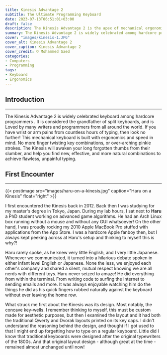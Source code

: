 ```yaml
---
title: Kinesis Advantage 2
subtitle: The Ultimate Programming Keyboard
date: 2023-07-13T06:51:01+03:00
draft: false
description: The Kinesis Advantage 2 is the apex of mechanical ergonomic keyboards. It comes with either tactile cherry brown or linear silent cherry red switches. Its concave key-wells help you maintain a relaxed pronated reach as you're able to press all keys without stretching out your hand. If you have wrist pains or simply want to type faster, the Kinesis Advantage 2 is your goto solution.
summary: The Kinesis Advantage 2 is widely celebrated among hardcore programmers as the grandfather of split keyboards. It is Loved by many writers and programmers from all around the world. If you have wrist or arm pains from countless hours of typing, then look no further! This mechanical keyboard is built with ergonomics and speed in mind. No more finger twisting key combinations, or over-arching pinkie strokes. The Kinesis will awaken your long forgotten thumbs from their space slumber, and help you find new, effective, and more natural combinations.
cover: "images/kinesis-1.JPG"
cover_alt: Kinesis Advantage 2
cover_caption: Kinesis Advantage 2
cover_credit: © Mohammed Saed
categories:
- Computers
- Programming
tags:
- Keyboard
- Ergonomics
---
```


## Introduction
---
The Kinesis Advantage 2 is widely celebrated keyboard among hardcore programmers
. It is considered the grandfather of split keyboards, and is Loved by many
writers and programmers from all around the world. If you have wrist or arm
pains from countless hours of typing, then look no further! This mechanical
keyboard is built with ergonomics and speed in mind. No more finger twisting key
combinations, or over-arching pinkie strokes. The Kinesis will awaken your long
forgotten thumbs from their slumber, and help you find new, effective, and more
natural combinations to achieve flawless, unpainful typing.

## First Encounter
---
{{< postimage src="images/haru-on-a-kinesis.jpg" caption="Haru on a Kinesis" float="right" >}}

I first encountered the Kinesis back in 2012. Back then I was studying for my
master's degree in Tokyo, Japan. During my lab hours, I sat next to **Haru** a
PhD student working on advanced game algorithms. He had an Arch Linux box
running without a mouse and without any GUI whatsoever! On the other hand, I was
proudly rocking my 2010 Apple MacBook Pro stuffed with applications from the App
Store. I was a hardcore Apple fanboy then, but I always kept peeking across at
Haru's setup and thinking to myself this is why?!

Haru rarely spoke, as he knew very little English, and I very little Japanese.
Whenever we communicated, it turned into a hilarious debate spoken in either
infant level English or Japanese. None the less, we enjoyed each other's company
and shared a silent, mutual respect knowing we are all nerds with different
toys. Haru never seized to amaze! He did everything from within the terminal.
From writing code to surfing the Internet to sending emails and more. It was
always enjoyable watching him do the things he did as his quick fingers rubbed
naturally against the keyboard without ever leaving the home row.

What struck me first about the Kinesis was its design. Most notably, the concave
key-wells. I remember thinking to myself, this must be custom made for aesthetic
purposes, but then I examined the layout and it had both the traditional Qwerty
and Dvorak layouts printed on its key caps. I didn't understand the reasoning
behind the design, and thought if I got used to that I might end up forgetting
how to type on a regular keyboard. Little did I know that traditional keyboards
were designed after the original typewriters of the 1800s. And that original
layout design - although great at the time - remained almost unchanged until
now!
